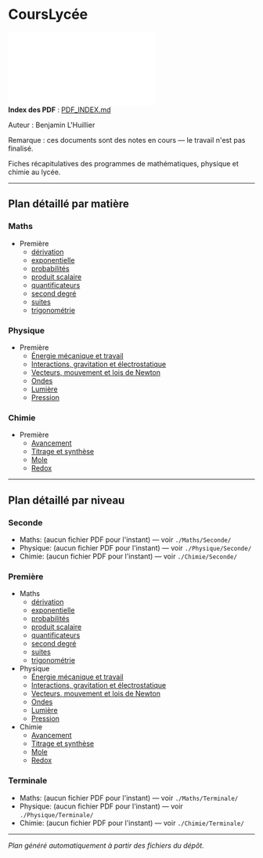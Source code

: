 # CoursLycée

![PDF index](./PDF_INDEX.md)  
**Index des PDF** : [PDF_INDEX.md](./PDF_INDEX.md)

Auteur : Benjamin L'Huillier

Remarque : ces documents sont des notes en cours — le travail n'est pas finalisé.

Fiches récapitulatives des programmes de mathématiques, physique et chimie au lycée.

---

## Plan détaillé par matière

### Maths
- Première
  - [dérivation](./Maths/Premiere/derivation.pdf)
  - [exponentielle](./Maths/Premiere/exponentielle.pdf)
  - [probabilités](./Maths/Premiere/probas.pdf)
  - [produit scalaire](./Maths/Premiere/produit_scalaire.pdf)
  - [quantificateurs](./Maths/Premiere/quantificateurs.pdf)
  - [second degré](./Maths/Premiere/second_degre.pdf)
  - [suites](./Maths/Premiere/suites.pdf)
  - [trigonométrie](./Maths/Premiere/trigo.pdf)

### Physique
- Première
  - [Énergie mécanique et travail](./Physique/Premiere/Energie_Mecanique_Travail.pdf)
  - [Interactions, gravitation et électrostatique](./Physique/Premiere/Interactions_Gravitation_Electrostatique.pdf)
  - [Vecteurs, mouvement et lois de Newton](./Physique/Premiere/Vecteurs_mouvement_Newton.pdf)
  - [Ondes](./Physique/Premiere/Ondes.pdf)
  - [Lumière](./Physique/Premiere/Lumiere.pdf)
  - [Pression](./Physique/Premiere/Pression.pdf)

### Chimie
- Première
  - [Avancement](./Chimie/Premiere/avancement.pdf)
  - [Titrage et synthèse](./Chimie/Premiere/chem_1_titrage_synthese.pdf)
  - [Mole](./Chimie/Premiere/mole.pdf)
  - [Redox](./Chimie/Premiere/redox.pdf)

---

## Plan détaillé par niveau

### Seconde
- Maths: (aucun fichier PDF pour l'instant) — voir `./Maths/Seconde/`
- Physique: (aucun fichier PDF pour l'instant) — voir `./Physique/Seconde/`
- Chimie: (aucun fichier PDF pour l'instant) — voir `./Chimie/Seconde/`

### Première
- Maths
  - [dérivation](./Maths/Premiere/derivation.pdf)
  - [exponentielle](./Maths/Premiere/exponentielle.pdf)
  - [probabilités](./Maths/Premiere/probas.pdf)
  - [produit scalaire](./Maths/Premiere/produit_scalaire.pdf)
  - [quantificateurs](./Maths/Premiere/quantificateurs.pdf)
  - [second degré](./Maths/Premiere/second_degre.pdf)
  - [suites](./Maths/Premiere/suites.pdf)
  - [trigonométrie](./Maths/Premiere/trigo.pdf)
- Physique
  - [Énergie mécanique et travail](./Physique/Premiere/Energie_Mecanique_Travail.pdf)
  - [Interactions, gravitation et électrostatique](./Physique/Premiere/Interactions_Gravitation_Electrostatique.pdf)
  - [Vecteurs, mouvement et lois de Newton](./Physique/Premiere/Vecteurs_mouvement_Newton.pdf)
  - [Ondes](./Physique/Premiere/Ondes.pdf)
  - [Lumière](./Physique/Premiere/Lumiere.pdf)
  - [Pression](./Physique/Premiere/Pression.pdf)
- Chimie
  - [Avancement](./Chimie/Premiere/avancement.pdf)
  - [Titrage et synthèse](./Chimie/Premiere/chem_1_titrage_synthese.pdf)
  - [Mole](./Chimie/Premiere/mole.pdf)
  - [Redox](./Chimie/Premiere/redox.pdf)

### Terminale
- Maths: (aucun fichier PDF pour l'instant) — voir `./Maths/Terminale/`
- Physique: (aucun fichier PDF pour l'instant) — voir `./Physique/Terminale/`
- Chimie: (aucun fichier PDF pour l'instant) — voir `./Chimie/Terminale/`

---

*Plan généré automatiquement à partir des fichiers du dépôt.*
